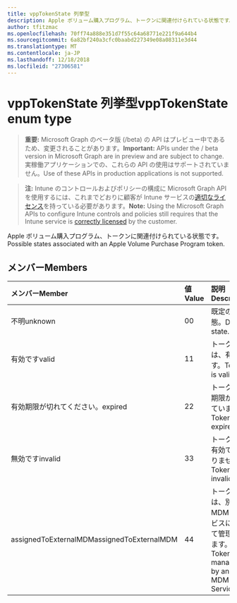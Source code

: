```yaml
---
title: vppTokenState 列挙型
description: Apple ボリューム購入プログラム、トークンに関連付けられている状態です。
author: tfitzmac
ms.openlocfilehash: 70ff74a888e351d7f55c64a68771e221f9a644b4
ms.sourcegitcommit: 6a82bf240a3cfc0baabd227349e08a08311e3d44
ms.translationtype: MT
ms.contentlocale: ja-JP
ms.lasthandoff: 12/18/2018
ms.locfileid: "27306581"
---
```

# <a name="vpptokenstate-enum-type"></a><span data-ttu-id="022af-103">vppTokenState 列挙型</span><span class="sxs-lookup"><span data-stu-id="022af-103">vppTokenState enum type</span></span>

> <span data-ttu-id="022af-104">**重要:** Microsoft Graph のベータ版 (/beta) の API はプレビュー中であるため、変更されることがあります。</span><span class="sxs-lookup"><span data-stu-id="022af-104">**Important:** APIs under the / beta version in Microsoft Graph are in preview and are subject to change.</span></span> <span data-ttu-id="022af-105">実稼働アプリケーションでの、これらの API の使用はサポートされていません。</span><span class="sxs-lookup"><span data-stu-id="022af-105">Use of these APIs in production applications is not supported.</span></span>

> <span data-ttu-id="022af-106">**注:** Intune のコントロールおよびポリシーの構成に Microsoft Graph API を使用するには、これまでどおりに顧客が Intune サービスの[適切なライセンス](https://go.microsoft.com/fwlink/?linkid=839381)を持っている必要があります。</span><span class="sxs-lookup"><span data-stu-id="022af-106">**Note:** Using the Microsoft Graph APIs to configure Intune controls and policies still requires that the Intune service is [correctly licensed](https://go.microsoft.com/fwlink/?linkid=839381) by the customer.</span></span>

<span data-ttu-id="022af-107">Apple ボリューム購入プログラム、トークンに関連付けられている状態です。</span><span class="sxs-lookup"><span data-stu-id="022af-107">Possible states associated with an Apple Volume Purchase Program token.</span></span>
## <a name="members"></a><span data-ttu-id="022af-108">メンバー</span><span class="sxs-lookup"><span data-stu-id="022af-108">Members</span></span>
|<span data-ttu-id="022af-109">メンバー</span><span class="sxs-lookup"><span data-stu-id="022af-109">Member</span></span>|<span data-ttu-id="022af-110">値</span><span class="sxs-lookup"><span data-stu-id="022af-110">Value</span></span>|<span data-ttu-id="022af-111">説明</span><span class="sxs-lookup"><span data-stu-id="022af-111">Description</span></span>|
|:---|:---|:---|
|<span data-ttu-id="022af-112">不明</span><span class="sxs-lookup"><span data-stu-id="022af-112">unknown</span></span>|<span data-ttu-id="022af-113">0</span><span class="sxs-lookup"><span data-stu-id="022af-113">0</span></span>|<span data-ttu-id="022af-114">既定の状態。</span><span class="sxs-lookup"><span data-stu-id="022af-114">Default state.</span></span>|
|<span data-ttu-id="022af-115">有効です</span><span class="sxs-lookup"><span data-stu-id="022af-115">valid</span></span>|<span data-ttu-id="022af-116">1</span><span class="sxs-lookup"><span data-stu-id="022af-116">1</span></span>|<span data-ttu-id="022af-117">トークンは、有効です。</span><span class="sxs-lookup"><span data-stu-id="022af-117">Token is valid.</span></span>|
|<span data-ttu-id="022af-118">有効期限が切れてください。</span><span class="sxs-lookup"><span data-stu-id="022af-118">expired</span></span>|<span data-ttu-id="022af-119">2</span><span class="sxs-lookup"><span data-stu-id="022af-119">2</span></span>|<span data-ttu-id="022af-120">トークンの期限が切れています。</span><span class="sxs-lookup"><span data-stu-id="022af-120">Token is expired.</span></span>|
|<span data-ttu-id="022af-121">無効です</span><span class="sxs-lookup"><span data-stu-id="022af-121">invalid</span></span>|<span data-ttu-id="022af-122">3</span><span class="sxs-lookup"><span data-stu-id="022af-122">3</span></span>|<span data-ttu-id="022af-123">トークンが有効ではありません。</span><span class="sxs-lookup"><span data-stu-id="022af-123">Token is invalid.</span></span>|
|<span data-ttu-id="022af-124">assignedToExternalMDM</span><span class="sxs-lookup"><span data-stu-id="022af-124">assignedToExternalMDM</span></span>|<span data-ttu-id="022af-125">4</span><span class="sxs-lookup"><span data-stu-id="022af-125">4</span></span>|<span data-ttu-id="022af-126">トークンは、別の MDM サービスによって管理されます。</span><span class="sxs-lookup"><span data-stu-id="022af-126">Token is managed by another MDM Service.</span></span>|





